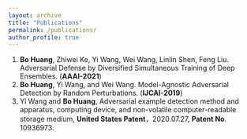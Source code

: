 ```yaml
---
layout: archive
title: "Publications"
permalink: /publications/
author_profile: true
---
```


1. **Bo Huang**, Zhiwei Ke, Yi Wang, Wei Wang, Linlin Shen, Feng Liu. Adversarial Defense by Diversified Simultaneous Training of Deep Ensembles. (**AAAI-2021**)
2. **Bo Huang**, Yi Wang, and Wei Wang. Model-Agnostic Adversarial Detection by Random Perturbations. (**IJCAI-2019**)
3. Yi Wang and **Bo Huang**, Adversarial example detection method and apparatus, computing device, and non-volatile computer-readable storage medium, **United States Patent**，2020.07.27, **Patent No**. 10936973.